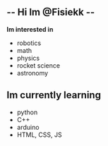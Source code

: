 ## -- Hi Im @Fisiekk --
**Im interested in**
- robotics
- math 
- physics
- rocket science
- astronomy

## **Im currently learning**
- python
- C++
- arduino
- HTML, CSS, JS
